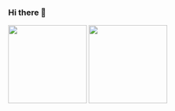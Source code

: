 ### Hi there 👋
<div>
  <img height="160px" src="https://github-readme-stats.vercel.app/api?username=Cuprum77&show_icons=true&theme=codeSTACKr&count_private=true&hide_rank=true&line_height=21">
  <img height="160px" src="https://github-readme-stats.vercel.app/api/top-langs/?username=Cuprum77&layout=compact&theme=codeSTACKr&langs_count=6&hide=html,objective-c,logos,processing">
</div>
<!--
**Cuprum77/Cuprum77** is a ✨ _special_ ✨ repository because its `README.md` (this file) appears on your GitHub profile.

Here are some ideas to get you started:

- 🔭 I’m currently working on ...
- 🌱 I’m currently learning ...
- 👯 I’m looking to collaborate on ...
- 🤔 I’m looking for help with ...
- 💬 Ask me about ...
- 📫 How to reach me: ...
- 😄 Pronouns: ...
- ⚡ Fun fact: ...
-->
